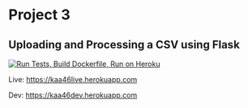 # Project 3 
## Uploading and Processing a CSV using Flask

[![Run Tests, Build Dockerfile, Run on Heroku](https://github.com/KirwinAl/auth_flask/actions/workflows/dev.yml/badge.svg?branch=flask_upload)](https://github.com/KirwinAl/auth_flask/actions/workflows/dev.yml)

Live: https://kaa46live.herokuapp.com

Dev: https://kaa46dev.herokuapp.com